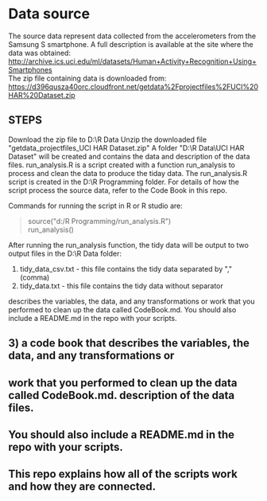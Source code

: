 # Data source
The source data represent data collected from the accelerometers from the Samsung S smartphone. 
A full description is available at the site where the data was obtained:<BR>
    http://archive.ics.uci.edu/ml/datasets/Human+Activity+Recognition+Using+Smartphones <BR>
The zip file containing data is downloaded from: <BR>
    https://d396qusza40orc.cloudfront.net/getdata%2Fprojectfiles%2FUCI%20HAR%20Dataset.zip <BR>



## STEPS

Download the zip file to D:\R Data
Unzip the downloaded file "getdata_projectfiles_UCI HAR Dataset.zip"
A folder "D:\R Data\UCI HAR Dataset" will be created and contains the data and description of the data files.
run_analysis.R is a script created with a function run_analysis to process and clean the data to produce the tiday data.
The run_analysis.R script is created in the D:\R Programming folder.
For details of how the script process the source data, refer to the Code Book in this repo. 

Commands for running the script in R or R studio are:
> source("d:/R Programming/run_analysis.R") <BR>
> run_analysis() <BR>

After running the run_analysis function, the tidy data will be output to two output files in the D:\R Data folder: <BR>
1. tidy_data_csv.txt  - this file contains the tidy data separated by "," (comma) <BR>
2. tidy_data.txt      - this file contains the tidy data without separator<BR>

describes the variables, the data, and any transformations or work that you performed to clean up the data called CodeBook.md. You should also include a README.md in the repo with your scripts. 

## 3) a code book that describes the variables, the data, and any transformations or 
##    work that you performed to clean up the data called CodeBook.md. description of the data files.

##    You should also include a README.md in the repo with your scripts. 
##    This repo explains how all of the scripts work and how they are connected.  





